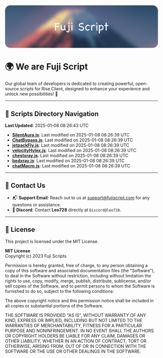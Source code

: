 ![Banner](.github/b.webp)

# 🌍 **We are Fuji Script**

Our global team of developers is dedicated to creating powerful, open-source scripts for Rise Client, designed to enhance your experience and unlock new possibilities! 🌟

---
<!-- SCRIPTS_NAVIGATION_START -->
## 📂 **Scripts Directory Navigation**

**Last Updated**: 2025-01-08 08:26:43 UTC

- **[SilentAura.js](scripts/SilentAura.js)**: Last modified on 2025-01-08 08:26:39 UTC
- **[ChatBypass.js](scripts/ChatBypass.js)**: Last modified on 2025-01-08 08:26:39 UTC
- **[jetpackFly.js](scripts/jetpackFly.js)**: Last modified on 2025-01-08 08:26:39 UTC
- **[velocityHylex.js](scripts/velocityHylex.js)**: Last modified on 2025-01-08 08:26:39 UTC
- **[chestxray.js](scripts/chestxray.js)**: Last modified on 2025-01-08 08:26:39 UTC
- **[bedxray.js](scripts/bedxray.js)**: Last modified on 2025-01-08 08:26:39 UTC
- **[chatMacro.js](scripts/chatMacro.js)**: Last modified on 2025-01-08 08:26:39 UTC

<!-- SCRIPTS_NAVIGATION_END -->

---

## 💬 **Contact Us**  
- 📬 **Support Email**: Reach out to us at [support@fujiscript.com](mailto:support@fujiscript.com) for any questions or assistance.  
- 💬 **Discord**: Contact **Leo728** directly at `Discord@leo728`.

---

## 📜 **License**

This project is licensed under the MIT License.  

**MIT License**  
Copyright (c) 2023 Fuji Scripts  

Permission is hereby granted, free of charge, to any person obtaining a copy of this software and associated documentation files (the "Software"), to deal in the Software without restriction, including without limitation the rights to use, copy, modify, merge, publish, distribute, sublicense, and/or sell copies of the Software, and to permit persons to whom the Software is furnished to do so, subject to the following conditions:  

The above copyright notice and this permission notice shall be included in all copies or substantial portions of the Software.  

THE SOFTWARE IS PROVIDED "AS IS", WITHOUT WARRANTY OF ANY KIND, EXPRESS OR IMPLIED, INCLUDING BUT NOT LIMITED TO THE WARRANTIES OF MERCHANTABILITY, FITNESS FOR A PARTICULAR PURPOSE AND NONINFRINGEMENT. IN NO EVENT SHALL THE AUTHORS OR COPYRIGHT HOLDERS BE LIABLE FOR ANY CLAIM, DAMAGES OR OTHER LIABILITY, WHETHER IN AN ACTION OF CONTRACT, TORT OR OTHERWISE, ARISING FROM, OUT OF OR IN CONNECTION WITH THE SOFTWARE OR THE USE OR OTHER DEALINGS IN THE SOFTWARE.  
